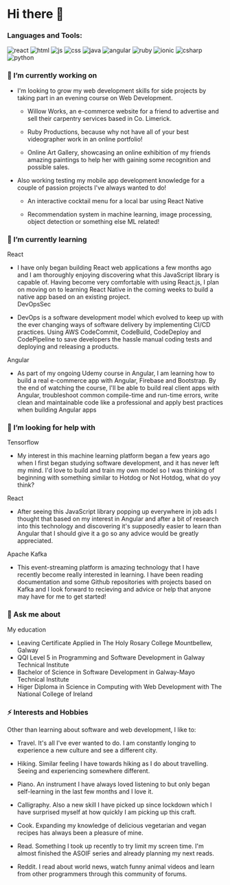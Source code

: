# Hi there 👋

### Languages and Tools:
![react](https://cdn.icon-icons.com/icons2/2108/PNG/32/react_icon_130845.png)
![html](https://cdn.icon-icons.com/icons2/2107/PNG/32/file_type_html_icon_130541.png)
![js](https://cdn.icon-icons.com/icons2/2415/PNG/32/javascript_original_logo_icon_146455.png)
![css](https://cdn.icon-icons.com/icons2/2107/PNG/32/file_type_css_icon_130661.png)
![java](https://icon-icons.com/icons2/159/PNG/32/java_22523.png)
![angular](https://icon-icons.com/icons2/2107/PNG/32/file_type_angular_icon_130754.png)
![ruby](https://cdn.icon-icons.com/icons2/2107/PNG/32/file_type_ruby_icon_130186.png)
![ionic](https://icon-icons.com/icons2/2107/PNG/32/file_type_ionic_icon_130522.png)
![csharp](https://icon-icons.com/icons2/2415/PNG/32/csharp_plain_logo_icon_146577.png)
![python](https://icon-icons.com/icons2/112/PNG/32/python_18894.png)

### 🔭 I’m currently working on

- I'm looking to grow my web development skills for side projects by taking part in an evening course on Web Development.

  - Willow Works, an e-commerce website for a friend to advertise and sell their carpentry services based in Co. Limerick.
  
  - Ruby Productions, because why not have all of your best videographer work in an online portfolio! 
  
  - Online Art Gallery, showcasing an online exhibition of my friends amazing paintings to help her with gaining some recognition and possible sales.

- Also working testing my mobile app development knowledge for a couple of passion projects I've always wanted to do! 

   - An interactive cocktail menu  for a local bar using React Native
   
   - Recommendation system in machine learning, image processing, object detection or something else ML related!

### 🌱 I’m currently learning

React

  - I have only began building React web applications a few months ago and I am thoroughly enjoying discovering what this JavaScript library is capable of. Having become very comfortable with using React.js, I plan on moving on to learning React Native in the coming weeks to build a native app based on an existing project.  
DevOpsSec

  - DevOps is a software development model which evolved to keep up with the ever changing ways of software delivery by implementing CI/CD practices. Using AWS CodeCommit, CodeBuild, CodeDeploy and CodePipeline to save developers the hassle manual coding tests and deploying and releasing a products.

Angular

  - As part of my ongoing Udemy course in Angular, I am learning how to build a real e-commerce app with Angular, Firebase and Bootstrap. By the end of watching     the course, I'll be able to build real client apps with Angular, troubleshoot common compile-time and run-time errors, write clean and maintainable code like a professional and apply best practices when building Angular apps 


### 🤔 I’m looking for help with

Tensorflow 

  - My interest in this machine learning platform began a few years ago when I first began studying software development, and it has never left my mind. I'd love to build and train my own model so I was thinking of beginning with something similar to Hotdog or Not Hotdog, what do yoy think?

React

  - After seeing this JavaScript library popping up everywhere in job ads I thought that based on my interest in Angular and after a bit of research into this technology and discovering it's supposedly easier to learn than Angular that I should give it a go so any advice would be greatly appreciated.   

Apache Kafka

  - This event-streaming platform is amazing technology that I have recently become really interested in learning. I have been reading documentation and some Github repositories with projects based on Kafka and I look forward to recieving and advice or help that anyone may have for me to get started!

   
### 💬 Ask me about

My education 
  - Leaving Certificate Applied in The Holy Rosary College Mountbellew, Galway 
  - QQI Level 5 in Programming and Software Development in Galway Technical Institute 
  - Bachelor of Science in Software Development in Galway-Mayo Technical Institute
  - Higer Diploma in Science in Computing with Web Development with The National College of Ireland

### ⚡ Interests and Hobbies

Other than learning about software and web development, I like to: 

  - Travel. It's all I've ever wanted to do. I am constantly longing to experience a new culture and see a different city. 
  
  - Hiking. Similar feeling I have towards hiking as I do about travelling. Seeing and experiencing somewhere different.
  
  - Piano. An instrument I have always loved listening to but only began self-learning in the last few months and I love it.
  
  - Calligraphy. Also a new skill I have picked up since lockdown which I have surprised myself at how quickly I am picking up this craft.
  
  - Cook. Expanding my knowledge of delicious vegetarian and vegan recipes has always been a pleasure of mine. 
  
  - Read. Something I took up recently to try limit my screen time. I'm almost finished the ASOIF series and already planning my next reads. 
  
  - Reddit. I read about world news, watch funny animal videos and learn from other programmers through this community of forums.
